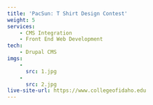 ```yaml
---
title: 'PacSun: T Shirt Design Contest'
weight: 5
services:
    - CMS Integration
    - Front End Web Development
tech:
    - Drupal CMS
imgs:
    - 
      src: 1.jpg
    - 
      src: 2.jpg
live-site-url: https://www.collegeofidaho.edu
---
```

